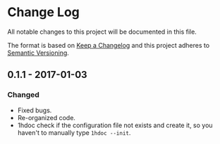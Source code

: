 # Change Log
All notable changes to this project will be documented in this file.

The format is based on [Keep a Changelog](http://keepachangelog.com/) 
and this project adheres to [Semantic Versioning](http://semver.org/).

## 0.1.1 - 2017-01-03
### Changed
- Fixed bugs.
- Re-organized code.
- 1hdoc check if the configuration file not exists and create it,
  so you haven't to manually type `1hdoc --init`.
